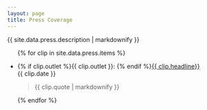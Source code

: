 ```yaml
---
layout: page
title: Press Coverage
---
```


{{ site.data.press.description | markdownify }}

<ul>
{% for clip in site.data.press.items %}
  <li>
     <p>{% if clip.outlet %}<span class="outlet-name">{{ clip.outlet }}</span>: {% endif %}<span class="outlet-headline"><a href="{{ clip.link }}">{{ clip.headline}}</a></span><br />
    <span class="clip-date">{{ clip.date }}</span></p>
    <blockquote class="clip-quote">{{ clip.quote | markdownify }}</blockquote>
  </li>{% endfor %}
</ul>
